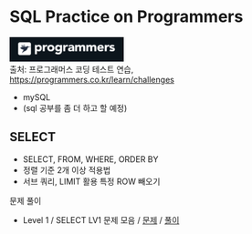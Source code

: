 # SQL Practice on Programmers

<img src="/imgs/icon_programmers.png" width="200px" alt="icon programmers"></img>
<br>
출처: 프로그래머스 코딩 테스트 연습,
<br>
https://programmers.co.kr/learn/challenges

- mySQL
- (sql 공부를 좀 더 하고 할 예정)


## SELECT
- SELECT, FROM, WHERE, ORDER BY
- 정렬 기준 2개 이상 적용법
- 서브 쿼리, LIMIT 활용 특정 ROW 빼오기

문제 풀이
- Level 1 / SELECT LV1 문제 모음 / 
[문제](https://programmers.co.kr/learn/courses/30/parts/17042)
/
[풀이](https://github.com/minsik-um/algorithm_practice/blob/master/programmers/sql/select.sql)


